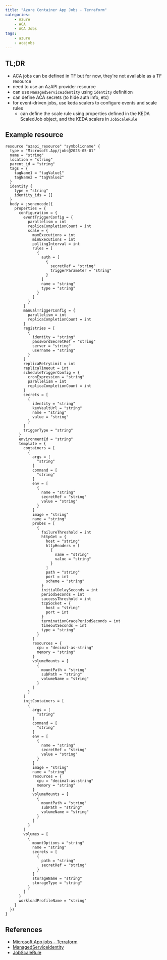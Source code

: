 ```yaml
---
title: "Azure Container App Jobs - Terraform"
categories:
    - Azure
    - ACA
    - ACA Jobs
tags:
    - azure
    - acajobs
---
```


## TL;DR
- ACA jobs can be defined in TF but for now, they're not available as a TF resource
- need to use an AzAPI provider resource
- can use `ManagedServiceIdentity` using `identity` definition
- can define ACA secrets (to hide auth info, etc)
- for event-driven jobs, use keda scalers to configure events and scale rules
    - can define the scale rule using properties defined in the KEDA ScaledJob object, and the KEDA scalers in `JobScaleRule`

## Example resource
```
resource "azapi_resource" "symbolicname" {
  type = "Microsoft.App/jobs@2023-05-01"
  name = "string"
  location = "string"
  parent_id = "string"
  tags = {
    tagName1 = "tagValue1"
    tagName2 = "tagValue2"
  }
  identity {
    type = "string"
    identity_ids = []
  }
  body = jsonencode({
    properties = {
      configuration = {
        eventTriggerConfig = {
          parallelism = int
          replicaCompletionCount = int
          scale = {
            maxExecutions = int
            minExecutions = int
            pollingInterval = int
            rules = [
              {
                auth = [
                  {
                    secretRef = "string"
                    triggerParameter = "string"
                  }
                ]
                name = "string"
                type = "string"
              }
            ]
          }
        }
        manualTriggerConfig = {
          parallelism = int
          replicaCompletionCount = int
        }
        registries = [
          {
            identity = "string"
            passwordSecretRef = "string"
            server = "string"
            username = "string"
          }
        ]
        replicaRetryLimit = int
        replicaTimeout = int
        scheduleTriggerConfig = {
          cronExpression = "string"
          parallelism = int
          replicaCompletionCount = int
        }
        secrets = [
          {
            identity = "string"
            keyVaultUrl = "string"
            name = "string"
            value = "string"
          }
        ]
        triggerType = "string"
      }
      environmentId = "string"
      template = {
        containers = [
          {
            args = [
              "string"
            ]
            command = [
              "string"
            ]
            env = [
              {
                name = "string"
                secretRef = "string"
                value = "string"
              }
            ]
            image = "string"
            name = "string"
            probes = [
              {
                failureThreshold = int
                httpGet = {
                  host = "string"
                  httpHeaders = [
                    {
                      name = "string"
                      value = "string"
                    }
                  ]
                  path = "string"
                  port = int
                  scheme = "string"
                }
                initialDelaySeconds = int
                periodSeconds = int
                successThreshold = int
                tcpSocket = {
                  host = "string"
                  port = int
                }
                terminationGracePeriodSeconds = int
                timeoutSeconds = int
                type = "string"
              }
            ]
            resources = {
              cpu = "decimal-as-string"
              memory = "string"
            }
            volumeMounts = [
              {
                mountPath = "string"
                subPath = "string"
                volumeName = "string"
              }
            ]
          }
        ]
        initContainers = [
          {
            args = [
              "string"
            ]
            command = [
              "string"
            ]
            env = [
              {
                name = "string"
                secretRef = "string"
                value = "string"
              }
            ]
            image = "string"
            name = "string"
            resources = {
              cpu = "decimal-as-string"
              memory = "string"
            }
            volumeMounts = [
              {
                mountPath = "string"
                subPath = "string"
                volumeName = "string"
              }
            ]
          }
        ]
        volumes = [
          {
            mountOptions = "string"
            name = "string"
            secrets = [
              {
                path = "string"
                secretRef = "string"
              }
            ]
            storageName = "string"
            storageType = "string"
          }
        ]
      }
      workloadProfileName = "string"
    }
  })
}
```

## References
- [Microsoft.App jobs - Terraform](https://learn.microsoft.com/en-us/azure/templates/microsoft.app/jobs?pivots=deployment-language-terraform)
- [ManagedServiceIdentity](https://learn.microsoft.com/en-us/azure/templates/microsoft.app/jobs?pivots=deployment-language-terraform#managedserviceidentity-2)
- [JobScaleRule](https://learn.microsoft.com/en-us/azure/templates/microsoft.app/jobs?pivots=deployment-language-terraform#jobscalerule-2)